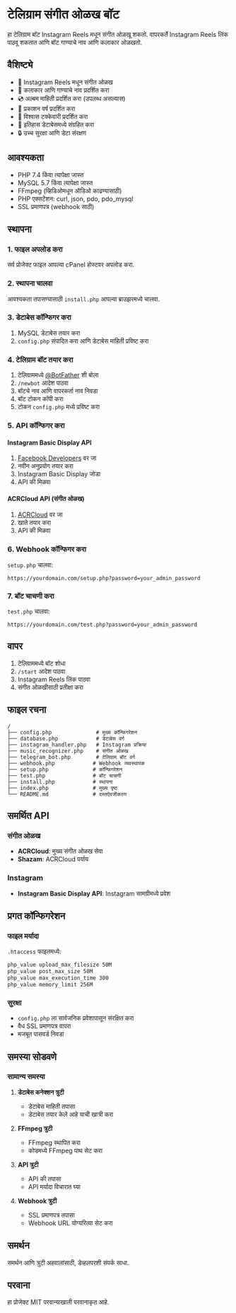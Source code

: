 # टेलिग्राम संगीत ओळख बॉट

हा टेलिग्राम बॉट Instagram Reels मधून संगीत ओळखू शकतो. वापरकर्ते Instagram Reels लिंक पाठवू शकतात आणि बॉट गाण्याचे नाव आणि कलाकार ओळखतो.

## वैशिष्ट्ये

- 🎵 Instagram Reels मधून संगीत ओळख
- 🎤 कलाकार आणि गाण्याचे नाव प्रदर्शित करा
- 💿 अल्बम माहिती प्रदर्शित करा (उपलब्ध असल्यास)
- 📅 प्रकाशन वर्ष प्रदर्शित करा
- 🎯 विश्वास टक्केवारी प्रदर्शित करा
- 💾 इतिहास डेटाबेसमध्ये संग्रहित करा
- 🔒 उच्च सुरक्षा आणि डेटा संरक्षण

## आवश्यकता

- PHP 7.4 किंवा त्यापेक्षा जास्त
- MySQL 5.7 किंवा त्यापेक्षा जास्त
- FFmpeg (व्हिडिओमधून ऑडिओ काढण्यासाठी)
- PHP एक्सटेंशन: curl, json, pdo, pdo_mysql
- SSL प्रमाणपत्र (webhook साठी)

## स्थापना

### 1. फाइल अपलोड करा

सर्व प्रोजेक्ट फाइल आपल्या cPanel होस्टवर अपलोड करा.

### 2. स्थापना चालवा

आवश्यकता तपासण्यासाठी `install.php` आपल्या ब्राउझरमध्ये चालवा.

### 3. डेटाबेस कॉन्फिगर करा

1. MySQL डेटाबेस तयार करा
2. `config.php` संपादित करा आणि डेटाबेस माहिती प्रविष्ट करा

### 4. टेलिग्राम बॉट तयार करा

1. टेलिग्राममध्ये [@BotFather](https://t.me/botfather) शी बोला
2. `/newbot` आदेश पाठवा
3. बॉटचे नाव आणि वापरकर्ता नाव निवडा
4. बॉट टोकन कॉपी करा
5. टोकन `config.php` मध्ये प्रविष्ट करा

### 5. API कॉन्फिगर करा

#### Instagram Basic Display API
1. [Facebook Developers](https://developers.facebook.com/) वर जा
2. नवीन अनुप्रयोग तयार करा
3. Instagram Basic Display जोडा
4. API की मिळवा

#### ACRCloud API (संगीत ओळख)
1. [ACRCloud](https://www.acrcloud.com/) वर जा
2. खाते तयार करा
3. API की मिळवा

### 6. Webhook कॉन्फिगर करा

`setup.php` चालवा:

```
https://yourdomain.com/setup.php?password=your_admin_password
```

### 7. बॉट चाचणी करा

`test.php` चालवा:

```
https://yourdomain.com/test.php?password=your_admin_password
```

## वापर

1. टेलिग्राममध्ये बॉट शोधा
2. `/start` आदेश पाठवा
3. Instagram Reels लिंक पाठवा
4. संगीत ओळखीसाठी प्रतीक्षा करा

## फाइल रचना

```
/
├── config.php              # मुख्य कॉन्फिगरेशन
├── database.php            # डेटाबेस वर्ग
├── instagram_handler.php   # Instagram प्रक्रिया
├── music_recognizer.php    # संगीत ओळख
├── telegram_bot.php        # टेलिग्राम बॉट वर्ग
├── webhook.php            # Webhook व्यवस्थापक
├── setup.php              # कॉन्फिगरेशन
├── test.php               # बॉट चाचणी
├── install.php            # स्थापना
├── index.php              # मुख्य पृष्ठ
└── README.md              # दस्तऐवजीकरण
```

## समर्थित API

### संगीत ओळख
- **ACRCloud**: मुख्य संगीत ओळख सेवा
- **Shazam**: ACRCloud पर्याय

### Instagram
- **Instagram Basic Display API**: Instagram सामग्रीमध्ये प्रवेश

## प्रगत कॉन्फिगरेशन

### फाइल मर्यादा
`.htaccess` फाइलमध्ये:
```apache
php_value upload_max_filesize 50M
php_value post_max_size 50M
php_value max_execution_time 300
php_value memory_limit 256M
```

### सुरक्षा
- `config.php` ला सार्वजनिक प्रवेशापासून संरक्षित करा
- वैध SSL प्रमाणपत्र वापरा
- मजबूत पासवर्ड निवडा

## समस्या सोडवणे

### सामान्य समस्या

1. **डेटाबेस कनेक्शन त्रुटी**
   - डेटाबेस माहिती तपासा
   - डेटाबेस तयार केले आहे याची खात्री करा

2. **FFmpeg त्रुटी**
   - FFmpeg स्थापित करा
   - कोडमध्ये FFmpeg पाथ सेट करा

3. **API त्रुटी**
   - API की तपासा
   - API मर्यादा विचारात घ्या

4. **Webhook त्रुटी**
   - SSL प्रमाणपत्र तपासा
   - Webhook URL योग्यरित्या सेट करा

## समर्थन

समर्थन आणि त्रुटी अहवालांसाठी, डेव्हलपरशी संपर्क साधा.

## परवाना

हा प्रोजेक्ट MIT परवान्याखाली परवानाकृत आहे.